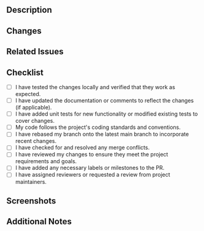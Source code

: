 <!--
  Thanks for contributing to our project!
  To help us review your pull request, please provide the following information:
-->

## Description
<!-- Describe the purpose of this pull request, including any relevant context. -->

## Changes
<!-- Provide a summary of the changes introduced by this pull request. -->

## Related Issues
<!-- List any related issues or tasks that are addressed by this pull request. -->

## Checklist
<!-- Mark completed items with [x]. If you're unsure about any item, feel free to ask for clarification. -->
- [ ] I have tested the changes locally and verified that they work as expected.
- [ ] I have updated the documentation or comments to reflect the changes (if applicable).
- [ ] I have added unit tests for new functionality or modified existing tests to cover changes.
- [ ] My code follows the project's coding standards and conventions.
- [ ] I have rebased my branch onto the latest main branch to incorporate recent changes.
- [ ] I have checked for and resolved any merge conflicts.
- [ ] I have reviewed my changes to ensure they meet the project requirements and goals.
- [ ] I have added any necessary labels or milestones to the PR.
- [ ] I have assigned reviewers or requested a review from project maintainers.

## Screenshots
<!-- If applicable, include screenshots or GIFs that demonstrate the changes visually. -->

## Additional Notes
<!-- Add any additional information, questions, or concerns about the PR here. -->
